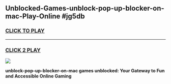 
## Unblocked-Games-unblock-pop-up-blocker-on-mac-Play-Online #jg5db
<h3>
<a href="https://news.freeplayer.one?title=unblock-pop-up-blocker-on-mac&ref=3">CLICK TO PLAY</a></h3>
<hr>

<h3>
<a href="https://news.freeplayer.one?title=unblock-pop-up-blocker-on-mac&ref=3">CLICK 2 PLAY</a>
  
</h3>

<a href="https://news.freeplayer.one?title=unblock-pop-up-blocker-on-mac&ref=3"><img src="https://clearcache.store/games.png"></a>


**unblock-pop-up-blocker-on-mac games unblocked: Your Gateway to Fun and Accessible Online Gaming**
